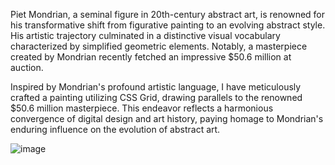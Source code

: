 Piet Mondrian, a seminal figure in 20th-century abstract art, is renowned for his transformative shift from figurative painting to an evolving abstract style. His artistic trajectory culminated in a distinctive visual vocabulary characterized by simplified geometric elements. Notably, a masterpiece created by Mondrian recently fetched an impressive $50.6 million at auction.

Inspired by Mondrian's profound artistic language, I have meticulously crafted a painting utilizing CSS Grid, drawing parallels to the renowned $50.6 million masterpiece. This endeavor reflects a harmonious convergence of digital design and art history, paying homage to Mondrian's enduring influence on the evolution of abstract art.

![image](https://github.com/Shuxxsgini/Mondrian-Painting/assets/129682668/4f85b148-48b6-4e65-aa65-9b0a4dfdded1)
